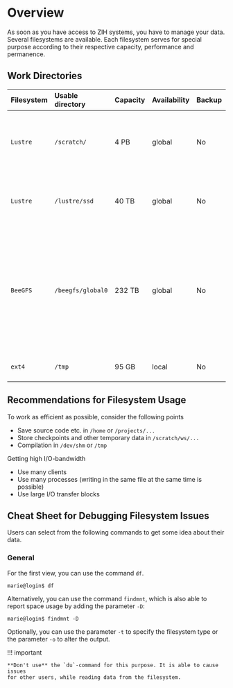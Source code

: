 # Overview

As soon as you have access to ZIH systems, you have to manage your data. Several filesystems are
available. Each filesystem serves for special purpose according to their respective capacity,
performance and permanence.

## Work Directories

| Filesystem  | Usable directory  | Capacity | Availability | Backup | Remarks                                                                                                                                                         |
|:------------|:------------------|:---------|:-------------|:-------|:----------------------------------------------------------------------------------------------------------------------------------------------------------------|
| `Lustre`    | `/scratch/`       | 4 PB     | global       | No     | Only accessible via [Workspaces](workspaces.md). Not made for billions of files!                                                                                   |
| `Lustre`    | `/lustre/ssd`     | 40 TB    | global       | No     | Only accessible via [Workspaces](workspaces.md). For small I/O operations                                                                                          |
| `BeeGFS`    | `/beegfs/global0` | 232 TB   | global       | No     | Only accessible via [Workspaces](workspaces.md). Fastest available file system, only for large parallel applications running with millions of small I/O operations |
| `ext4`      | `/tmp`            | 95 GB    | local        | No     | is cleaned up after the job automatically  |

## Recommendations for Filesystem Usage

To work as efficient as possible, consider the following points

- Save source code etc. in `/home` or `/projects/...`
- Store checkpoints and other temporary data in `/scratch/ws/...`
- Compilation in `/dev/shm` or `/tmp`

Getting high I/O-bandwidth

- Use many clients
- Use many processes (writing in the same file at the same time is possible)
- Use large I/O transfer blocks

## Cheat Sheet for Debugging Filesystem Issues

Users can select from the following commands to get some idea about
their data.

### General

For the first view, you can use the command `df`.

``` console
marie@login$ df
```

Alternatively, you can use the command `findmnt`, which is also able to report space usage
by adding the parameter `-D`:

``` console
marie@login$ findmnt -D
```

Optionally, you can use the parameter `-t` to specify the filesystem type or the parameter `-o` to
alter the output.

!!! important

    **Don't use** the `du`-command for this purpose. It is able to cause issues
    for other users, while reading data from the filesystem.
